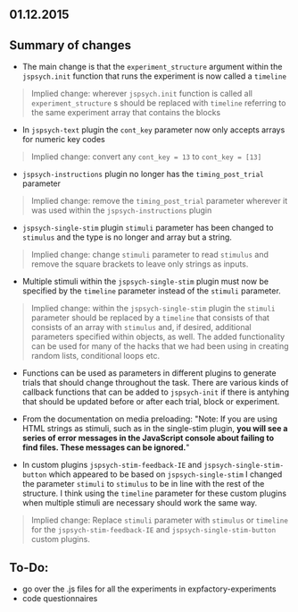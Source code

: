 01.12.2015
----------

Summary of changes
------------------

- The main change is that the `experiment_structure` argument within the `jspsych.init` function that runs the experiment is now called a `timeline`

> Implied change: wherever `jspsych.init` function is called all `experiment_structure` s should be replaced with `timeline` referring to the same experiment array that contains the blocks

- In `jspsych-text` plugin the `cont_key` parameter now only accepts arrays for numeric key codes

> Implied change: convert any `cont_key = 13` to `cont_key = [13]`

- `jspsych-instructions` plugin no longer has the `timing_post_trial` parameter

> Implied change: remove the `timing_post_trial` parameter wherever it was used within the `jspsych-instructions` plugin

- `jspsych-single-stim` plugin `stimuli` parameter has been changed to `stimulus` and the type is no longer and array but a string.

> Implied change: change `stimuli` parameter to read `stimulus` and remove the square brackets to leave only strings as inputs.

- Multiple stimuli within the `jspsych-single-stim` plugin must now be specified by the `timeline` parameter instead of the `stimuli` parameter. 

> Implied change: within the `jspsych-single-stim` plugin the `stimuli` parameter should be replaced by a `timeline` that consists of that consists of an array with `stimulus` and, if desired, additional parameters specified within objects, as well. The added functionality can be used for many of the hacks that we had been using in creating random lists, conditional loops etc.

- Functions can be used as parameters in different plugins to generate trials that should change throughout the task. There are various kinds of callback functions that can be added to `jspsych-init` if there is antyhing that should be updated before or after each trial, block or experiment.

- From the documentation on media preloading: "Note: If you are using HTML strings as stimuli, such as in the single-stim plugin, **you will see a series of error messages in the JavaScript console about failing to find files. These messages can be ignored.**"

- In custom plugins `jspsych-stim-feedback-IE` and `jspsych-single-stim-button` which appeared to be based on `jspsych-single-stim` I changed the parameter `stimuli` to `stimulus` to be in line with the rest of the structure. I think using the `timeline` parameter for these custom plugins when multiple stimuli are necessary should work the same way.

> Implied change: Replace `stimuli` parameter with `stimulus` or `timeline` for the `jspsych-stim-feedback-IE` and `jspsych-single-stim-button` custom plugins.


To-Do:
------

- go over the .js files for all the experiments in expfactory-experiments
- code questionnaires